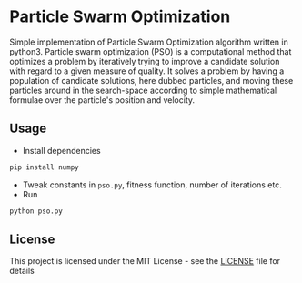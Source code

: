 # Particle Swarm Optimization

Simple implementation of Particle Swarm Optimization algorithm written in python3. Particle swarm optimization (PSO) is a computational method that optimizes a problem by iteratively trying to improve a candidate solution with regard to a given measure of quality. It solves a problem by having a population of candidate solutions, here dubbed particles, and moving these particles around in the search-space according to simple mathematical formulae over the particle's position and velocity.

## Usage

- Install dependencies

```bash
pip install numpy
```

- Tweak constants in `pso.py`, fitness function, number of iterations etc.
- Run

```python
python pso.py
```

## License

This project is licensed under the MIT License - see the [LICENSE](LICENSE) file for details